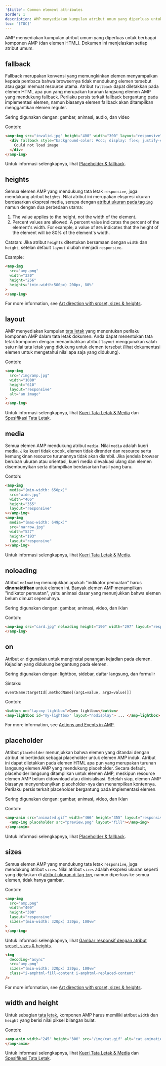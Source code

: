 ```yaml
---
'$title': Common element attributes
$order: 1
description: AMP menyediakan kumpulan atribut umum yang diperluas untuk berbagai komponen AMP (dan elemen HTML).  Dokumen ini menjelaskan setiap atribut umum.
toc: '[TOC]'
---
```


AMP menyediakan kumpulan atribut umum yang diperluas untuk berbagai komponen AMP (dan elemen HTML). Dokumen ini menjelaskan setiap atribut umum.

## fallback

Fallback merupakan konvensi yang memungkinkan elemen menyampaikan kepada pembaca bahwa browsernya tidak mendukung elemen tersebut atau gagal memuat resource utama. Atribut `fallback` dapat diletakkan pada elemen HTML apa pun yang merupakan turunan langsung elemen AMP yang mendukung fallback. Perilaku persis terkait fallback bergantung pada implementasi elemen, namun biasanya elemen fallback akan ditampilkan menggantikan elemen reguler.

Sering digunakan dengan: gambar, animasi, audio, dan video

Contoh:

```html
<amp-img src="invalid.jpg" height="400" width="300" layout="responsive">
  <div fallback style="background-color: #ccc; display: flex; justify-content: center; align-items: center;">
    Could not load image
  </div>
</amp-img>
```
Untuk informasi selengkapnya, lihat [Placeholder & fallback](../../../documentation/guides-and-tutorials/develop/style_and_layout/placeholders.md).

## heights

Semua elemen AMP yang mendukung tata letak `responsive`, juga mendukung atribut `heights`. Nilai atribut ini merupakan ekspresi ukuran berdasarkan ekspresi media, serupa dengan [atribut ukuran pada tag `img`](https://developer.mozilla.org/en-US/docs/Web/HTML/Element/img) namun dengan dua perbedaan utama:

1. The value applies to the height, not the width of the element.
2. Percent values are allowed. A percent value indicates the percent of the element's width. For example, a value of `80%` indicates that the height of the element will be 80% of the element's width.

Catatan: Jika atribut `heights` ditentukan bersamaan dengan `width` dan `height`, setelan default `layout` diubah menjadi `responsive`.

Example:

```html
<amp-img
  src="amp.png"
  width="320"
  height="256"
  heights="(min-width:500px) 200px, 80%"
>
</amp-img>
```

For more information, see [Art direction with srcset, sizes & heights](../../../documentation/guides-and-tutorials/develop/style_and_layout/art_direction.md).

## layout

AMP menyediakan kumpulan [tata letak](../../../documentation/guides-and-tutorials/develop/style_and_layout/control_layout.md#the-layout-attribute) yang menentukan perilaku komponen AMP dalam tata letak dokumen. Anda dapat menentukan tata letak komponen dengan menambahkan atribut `layout` menggunakan salah satu nilai tata letak yang didukung untuk elemen tersebut (lihat dokumentasi elemen untuk mengetahui nilai apa saja yang didukung).

Contoh:

```html
<amp-img
  src="/img/amp.jpg"
  width="1080"
  height="610"
  layout="responsive"
  alt="an image"
>
</amp-img>
```

Untuk informasi selengkapnya, lihat [Kueri Tata Letak & Media](../../../documentation/guides-and-tutorials/develop/style_and_layout/control_layout.md) dan [Spesifikasi Tata Letak](amp-html-layout/index.md).

## media <a name="media"></a>

Semua elemen AMP mendukung atribut `media`. Nilai `media` adalah kueri media. Jika kueri tidak cocok, elemen tidak dirender dan resource serta kemungkinan resource turunannya tidak akan diambil. Jika jendela browser berubah ukuran atau orientasi, kueri media dievaluasi ulang dan elemen disembunyikan serta ditampilkan berdasarkan hasil yang baru.

Contoh:

```html
<amp-img
  media="(min-width: 650px)"
  src="wide.jpg"
  width="466"
  height="355"
  layout="responsive"
></amp-img>
<amp-img
  media="(max-width: 649px)"
  src="narrow.jpg"
  width="527"
  height="193"
  layout="responsive"
></amp-img>
```

Untuk informasi selengkapnya, lihat [Kueri Tata Letak & Media](../../../documentation/guides-and-tutorials/develop/style_and_layout/control_layout.md#element-media-queries).

## noloading

Atribut `noloading` menunjukkan apakah "indikator pemuatan" harus **dinonaktifkan** untuk elemen ini. Banyak elemen AMP menampilkan "indikator pemuatan", yaitu animasi dasar yang menunjukkan bahwa elemen belum dimuat sepenuhnya.

Sering digunakan dengan: gambar, animasi, video, dan iklan

Contoh:

```html
<amp-img src="card.jpg" noloading height="190" width="297" layout="responsive">
</amp-img>
```

## on

Atribut `on` digunakan untuk menginstal penangan kejadian pada elemen. Kejadian yang didukung bergantung pada elemen.

Sering digunakan dengan: lightbox, sidebar, daftar langsung, dan formulir

Sintaks:

```text
eventName:targetId[.methodName[(arg1=value, arg2=value)]]
```

Contoh:

```html
<button on="tap:my-lightbox">Open lightbox</button>
<amp-lightbox id="my-lightbox" layout="nodisplay"> ... </amp-lightbox>
```

For more information, see [Actions and Events in AMP](amp-actions-and-events.md).

## placeholder

Atribut `placeholder` menunjukkan bahwa elemen yang ditandai dengan atribut ini bertindak sebagai placeholder untuk elemen AMP induk. Atribut ini dapat diletakkan pada elemen HTML apa pun yang merupakan turunan langsung elemen AMP yang mendukung placeholder. Secara default, placeholder langsung ditampilkan untuk elemen AMP, meskipun resource elemen AMP belum didownload atau diinisialisasi. Setelah siap, elemen AMP biasanya menyembunyikan placeholder-nya dan menampilkan kontennya. Perilaku persis terkait placeholder bergantung pada implementasi elemen.

Sering digunakan dengan: gambar, animasi, video, dan iklan

Contoh:

```html
<amp-anim src="animated.gif" width="466" height="355" layout="responsive">
  <amp-img placeholder src="preview.png" layout="fill"></amp-img>
</amp-anim>
```

Untuk informasi selengkapnya, lihat [Placeholder & fallback](../../../documentation/guides-and-tutorials/develop/style_and_layout/placeholders.md).

## sizes

Semua elemen AMP yang mendukung tata letak `responsive`, juga mendukung atribut `sizes`. Nilai atribut `sizes` adalah ekspresi ukuran seperti yang dijelaskan di [atribut ukuran di tag `img`](https://developer.mozilla.org/en-US/docs/Web/HTML/Element/img), namun diperluas ke semua elemen, tidak hanya gambar.

Contoh:

```html
<amp-img
  src="amp.png"
  width="400"
  height="300"
  layout="responsive"
  sizes="(min-width: 320px) 320px, 100vw"
>
</amp-img>
```

Untuk informasi selengkapnya, lihat [Gambar responsif dengan atribut srcset, sizes & heights](../../../documentation/guides-and-tutorials/develop/style_and_layout/art_direction.md).

```html
<img
  decoding="async"
  src="amp.png"
  sizes="(min-width: 320px) 320px, 100vw"
  class="i-amphtml-fill-content i-amphtml-replaced-content"
/>
```

For more information, see [Art direction with srcset, sizes & heights](../../../documentation/guides-and-tutorials/develop/style_and_layout/art_direction.md).

## width and height

Untuk sebagian [tata letak](../../../documentation/guides-and-tutorials/develop/style_and_layout/control_layout.md#the-layout-attribute), komponen AMP harus memiliki atribut `width` dan `height` yang berisi nilai piksel bilangan bulat.

Contoh:

```html
<amp-anim width="245" height="300" src="/img/cat.gif" alt="cat animation">
</amp-anim>
```

Untuk informasi selengkapnya, lihat [Kueri Tata Letak & Media](../../../documentation/guides-and-tutorials/develop/style_and_layout/control_layout.md) dan [Spesifikasi Tata Letak](amp-html-layout/index.md).

